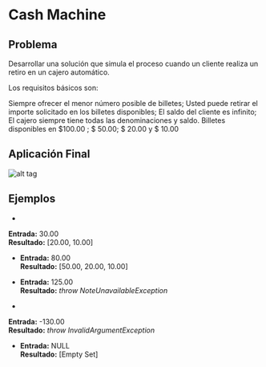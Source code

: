 Cash Machine
============

Problema
----------
Desarrollar una solución que simula el proceso cuando un cliente realiza un retiro en un cajero automático.

Los requisitos básicos son:

Siempre ofrecer el menor número posible de billetes;
Usted puede retirar el importe solicitado en los billetes disponibles;
El saldo del cliente es infinito;
El cajero siempre tiene todas las denominaciones y saldo.
Billetes disponibles en $100.00 ; $ 50.00; $ 20.00 y $ 10.00


Aplicación Final
----------------
![alt tag](https://raw.githubusercontent.com/nullcool/quero-ser-clickbus/MiguelAngelDelMonteOrtega/testes/cash-machine/screenshots/img1.png)



Ejemplos
---------
* 
 **Entrada:** 30.00  
 **Resultado:** [20.00, 10.00]
 
 
 

* 
  **Entrada:** 80.00  
  **Resultado:** [50.00, 20.00, 10.00]

* 
  **Entrada:** 125.00  
  **Resultado:** *throw NoteUnavailableException*

* 
 **Entrada:** -130.00   
 **Resultado:** *throw InvalidArgumentException*

* 
  **Entrada:** NULL  
  **Resultado:** [Empty Set]

